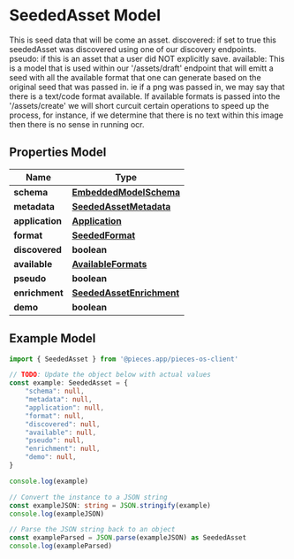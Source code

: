 
# SeededAsset Model

This is seed data that will be come an asset.  discovered: if set to true this seededAsset was discovered using one of our discovery endpoints.  pseudo: if this is an asset that a user did NOT explicitly save.  available: This is a model that is used within our \'/assets/draft\' endpoint that will emitt a seed with all the available format that one can generate based on the original seed that was passed in. ie if a png was passed in, we may  say that there is a text/code format available. If available formats is passed into the \'/assets/create\' we will short curcuit certain operations to speed up the process, for instance, if we determine that there is no text within this image then there is no sense in running ocr. 

## Properties Model

Name | Type
------------ | -------------
**schema** | [**EmbeddedModelSchema**](EmbeddedModelSchema)
**metadata** | [**SeededAssetMetadata**](SeededAssetMetadata)
**application** | [**Application**](Application)
**format** | [**SeededFormat**](SeededFormat)
**discovered** | **boolean**
**available** | [**AvailableFormats**](AvailableFormats)
**pseudo** | **boolean**
**enrichment** | [**SeededAssetEnrichment**](SeededAssetEnrichment)
**demo** | **boolean**

## Example Model

```typescript
import { SeededAsset } from '@pieces.app/pieces-os-client'

// TODO: Update the object below with actual values
const example: SeededAsset = {
    "schema": null,
    "metadata": null,
    "application": null,
    "format": null,
    "discovered": null,
    "available": null,
    "pseudo": null,
    "enrichment": null,
    "demo": null,
}

console.log(example)

// Convert the instance to a JSON string
const exampleJSON: string = JSON.stringify(example)
console.log(exampleJSON)

// Parse the JSON string back to an object
const exampleParsed = JSON.parse(exampleJSON) as SeededAsset
console.log(exampleParsed)
```


